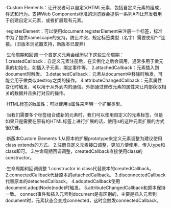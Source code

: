 ·Custom Elements：让开发者可以自定义HTML元素，包括自定义元素的组成，样式和行为。支持Web Components标准的浏览器会提供一系列API让开发者用于创建自定义元素，或者扩展现有元素。

·registerElement：可以使用document.registerElement来注册一个标签，标准中为了提供namescape的支持，防止冲突，规定标签类型（名字）需要使用“-”连接。（旧版本浏览器支持，新版本已废弃）

·生命周期和回调
一个自定义元素会经历以下这些生命周期：
    1.createdCallback：自定义元素注册后，在实例化之后会调用，通常多用于做元素的初始化，如插入子元素，绑定事件等。
    2.attachedCallback：元素插入到document时触发。
    3.detachedCallback：元素从document中移除时触发，可能会用于做类似destroy之类的操作。
    4.attributeChangedCallback：元素属性变化时触发，可以用于从外到内的通信。外部通过修改元素的属性来让内部获取相关的数据并且执行对应的操作。

·HTML标签的is属性：可以使用is属性来声明一个扩展类型。

·当我们需要多个标签组合成新的元素时，我们可以使用自定义的元素标签，但是如果只是需要在原有的HTML标签上进行扩展的话，使用is的这种元素扩展的方式很优雅。

·新版本Custom Elements
    1.从原本的扩展prototype来定义元素调整为建议使用class extends的方式。
    2.注册自定义元素接口调整，更加方便使用，传入type和class即可。
    3.生命周期回调调整，createdCallback直接使用class的constructor。

·生命周期和回调调整
    1.constructor in class代替原本的createdCallback。
    2.connectedCallback代替原本的attachedCallback。
    3.disconnectedCallback代替原本的detachedCallback。
    4.adoptedCallback使用document.adoptNode(node)时触发。
    5.attributeChangedCallback和原本保持一致。
connect事件和插入元素到document是有区别的，主要是插入元素到document时，元素状态会变成connected，这时会触发connectedCallback。
